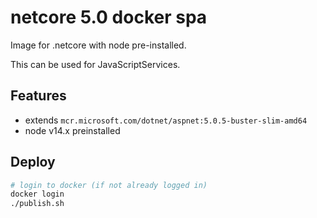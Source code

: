 # netcore 5.0 docker spa
Image for .netcore with node pre-installed.

This can be used for JavaScriptServices.

## Features

 - extends `mcr.microsoft.com/dotnet/aspnet:5.0.5-buster-slim-amd64`
 - node v14.x preinstalled

## Deploy

```bash
# login to docker (if not already logged in)
docker login
./publish.sh
```